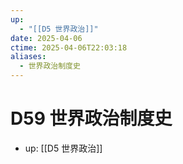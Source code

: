 ```yaml
---
up:
  - "[[D5 世界政治]]"
date: 2025-04-06
ctime: 2025-04-06T22:03:18
aliases:
  - 世界政治制度史
---
```


# D59 世界政治制度史

- up: [[D5 世界政治]]
